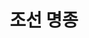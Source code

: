 ---
layout: hubs
key: Q483641
title: 조선 명종
name: 조선 명종
image: 
description: 조선 13대 임금
score: 2.092400401740877e-05
degree: 4
---